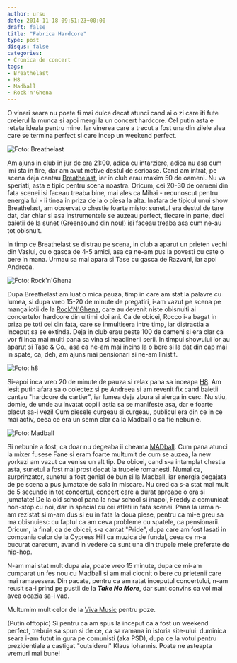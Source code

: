```yaml
---
author: ursu
date: 2014-11-18 09:51:23+00:00
draft: false
title: "Fabrica Hardcore"
type: post
disqus: false
categories:
- Cronica de concert
tags:
- Breathelast
- H8
- Madball
- Rock'n'Ghena
---
```

O vineri seara nu poate fi mai dulce decat atunci cand ai o zi care iti fute creierul la munca si apoi mergi la un concert hardcore. Cel putin asta e reteta ideala pentru mine. Iar vinerea care a trecut a fost una din zilele alea care se termina perfect si care incep un weekend perfect.

![Foto: Breathelast](https://lh4.googleusercontent.com/-OxqB3SWMHkY/VGdtEf0qyxI/AAAAAAAAf3c/BlVAnfqltoc/w800-h530-no/20141114-VIV_4410.jpg)


Am ajuns in club in jur de ora 21:00, adica cu intarziere, adica nu asa cum imi sta in fire, dar am avut motive destul de serioase. Cand am intrat, pe scena deja cantau [Breathelast](/tags/Breathelast), iar in club erau maxim 50 de oameni. Nu va speriati, asta e tipic pentru scena noastra. Oricum, cei 20-30 de oameni din fata scenei isi faceau treaba bine, mai ales ca Mihai - recunoscut pentru energia lui - ii tinea in priza de la o piesa la alta. Inafara de tipicul unui show Breathelast, am observat o chestie foarte misto: sunetul era destul de tare dat, dar chiar si asa instrumentele se auzeau perfect, fiecare in parte, deci baietii de la sunet (Greensound din nou!) isi faceau treaba asa cum ne-au tot obisnuit.

In timp ce Breathelast se distrau pe scena, in club a aparut un prieten vechi din Vaslui, cu o gasca de 4-5 amici, asa ca ne-am pus la povesti cu cate o bere in mana. Urmau sa mai apara si Tase cu gasca de Razvani, iar apoi Andreea.

![Foto: Rock'n'Ghena](https://lh6.googleusercontent.com/-iaiFoSr3zag/VGdtLPhjBKI/AAAAAAAAf5o/IoqXlV-UdZQ/w800-h530-no/20141114-VIV_4484.jpg)


Dupa Breathelast am luat o mica pauza, timp in care am stat la palavre cu lumea, si dupa vreo 15-20 de minute de pregatiri, i-am vazut pe scena pe mangaliotii de la [Rock'N'Ghena](/tags/RockNGhena), care au devenit niste obisnuiti ai concertelor hardcore din ultimii doi ani. Ca de obicei, Rocco i-a bagat in priza pe toti cei din fata, care se inmultisera intre timp, iar distractia a inceput sa se extinda. Deja in club erau peste 100 de oameni si era clar ca vor fi inca mai multi pana sa vina si headlinerii serii. In timpul showului lor au aparut si Tase & Co., asa ca ne-am mai incins la o bere si la dat din cap mai in spate, ca, deh, am ajuns mai pensionari si ne-am linistit.

![Foto: h8](https://lh5.googleusercontent.com/-KaA1s-2Qw5o/VGdtYLWhExI/AAAAAAAAf9Q/rj1dTYHcSpw/w800-h496-no/20141114-VIV_4566.jpg)


Si-apoi inca vreo 20 de minute de pauza si relax pana sa inceapa [H8](/tags/H8). Am iesit putin afara sa o colectez si pe Andreea si am revenit fix cand baietii cantau "hardcore de cartier", iar lumea deja zbura si alerga in cerc. Nu stiu, domle, de unde au invatat copiii astia sa se manifeste asa, dar e foarte placut sa-i vezi! Cum piesele curgeau si curgeau, publicul era din ce in ce mai activ, ceea ce era un semn clar ca la Madball o sa fie nebunie.

![Foto: Madball](https://lh6.googleusercontent.com/-uvLZi3LedTE/VGdt33GA0EI/AAAAAAAAgFM/gKhYMhzuR9U/w800-h530-no/20141115-VIV_4764.jpg)


Si nebunie a fost, ca doar nu degeaba ii cheama [MADball](/tags/Madball). Cum pana atunci la mixer fusese Fane si eram foarte multumit de cum se auzea, la new yorkezi am vazut ca venise un alt tip. De obicei, cand s-a intamplat chestia asta, sunetul a fost mai prost decat la trupele romanesti. Numai ca, surprinzator, sunetul a fost genial de bun si la Madball, iar energia degajata de pe scena a pus jumatate de sala in miscare. Nu cred ca s-a stat mai mult de 5 secunde in tot concertul, concert care a durat aproape o ora si jumatate! De la old school pana la new school si inapoi, Freddy a comunicat non-stop cu noi, dar in special cu cei aflati in fata scenei. Pana la urma n-am rezistat si m-am dus si eu in fata la doua piese, pentru ca mi-e greu sa ma obisnuiesc cu faptul ca am ceva probleme cu spatele, ca pensionarii. Oricum, la final, ca de obicei, s-a cantat "Pride", dupa care am fost lasati in compania celor de la Cypress Hill ca muzica de fundal, ceea ce m-a bucurat oarecum, avand in vedere ca sunt una din trupele mele preferate de hip-hop.

N-am mai stat mult dupa aia, poate vreo 15 minute, dupa ce mi-am cumparat un fes nou cu Madball si am mai ciocnit o bere cu prietenii care mai ramasesera. Din pacate, pentru ca am ratat inceputul concertului, n-am reusit sa-i prind pe pustii de la **_Take No More_**, dar sunt convins ca voi mai avea ocazia sa-i vad.

Multumim mult celor de la [Viva Music](https://plus.google.com/118345333358292579836/posts) pentru poze.

(Putin offtopic) Si pentru ca am spus la inceput ca a fost un weekend perfect, trebuie sa spun si de ce, ca sa ramana in istoria site-ului: duminica seara i-am futut in gura pe comunisti (aka PSD), dupa ce la votul pentru prezidentiale a castigat "outsiderul" Klaus Iohannis. Poate ne asteapta vremuri mai bune!
